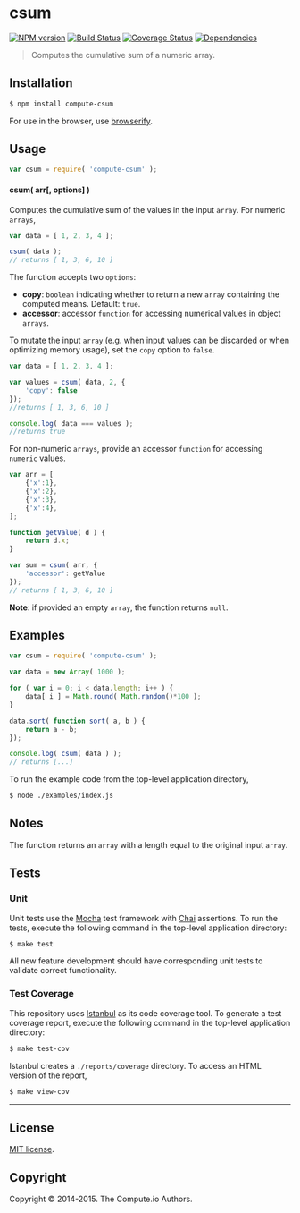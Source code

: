 csum
===
[![NPM version][npm-image]][npm-url] [![Build Status][travis-image]][travis-url] [![Coverage Status][coveralls-image]][coveralls-url] [![Dependencies][dependencies-image]][dependencies-url]

> Computes the cumulative sum of a numeric array.


## Installation

``` bash
$ npm install compute-csum
```

For use in the browser, use [browserify](https://github.com/substack/node-browserify).


## Usage


``` javascript
var csum = require( 'compute-csum' );
```

#### csum( arr[, options] )

Computes the cumulative sum of the values in the input `array`. For numeric `arrays`,

``` javascript
var data = [ 1, 2, 3, 4 ];

csum( data );
// returns [ 1, 3, 6, 10 ]
```

The function accepts two `options`:

*  __copy__: `boolean` indicating whether to return a new `array` containing the computed means. Default: `true`.
*  __accessor__: accessor `function` for accessing numerical values in object `arrays`.

To mutate the input `array` (e.g. when input values can be discarded or when optimizing memory usage), set the `copy` option to `false`.

``` javascript
var data = [ 1, 2, 3, 4 ];

var values = csum( data, 2, {
	'copy': false
});
//returns [ 1, 3, 6, 10 ]

console.log( data === values );
//returns true
```


For non-numeric `arrays`, provide an accessor `function` for accessing `numeric` values.

``` javascript
var arr = [
	{'x':1},
	{'x':2},
	{'x':3},
	{'x':4},
];

function getValue( d ) {
	return d.x;
}

var sum = csum( arr, {
	'accessor': getValue
});
// returns [ 1, 3, 6, 10 ]
```


__Note__: if provided an empty `array`, the function returns `null`.

## Examples

``` javascript
var csum = require( 'compute-csum' );

var data = new Array( 1000 );

for ( var i = 0; i < data.length; i++ ) {
	data[ i ] = Math.round( Math.random()*100 );
}

data.sort( function sort( a, b ) {
	return a - b;
});

console.log( csum( data ) );
// returns [...]
```

To run the example code from the top-level application directory,

``` bash
$ node ./examples/index.js
```


## Notes

The function returns an `array` with a length equal to the original input `array`.


## Tests

### Unit

Unit tests use the [Mocha](http://mochajs.org) test framework with [Chai](http://chaijs.com) assertions. To run the tests, execute the following command in the top-level application directory:

``` bash
$ make test
```

All new feature development should have corresponding unit tests to validate correct functionality.


### Test Coverage

This repository uses [Istanbul](https://github.com/gotwarlost/istanbul) as its code coverage tool. To generate a test coverage report, execute the following command in the top-level application directory:

``` bash
$ make test-cov
```

Istanbul creates a `./reports/coverage` directory. To access an HTML version of the report,

``` bash
$ make view-cov
```


---
## License

[MIT license](http://opensource.org/licenses/MIT).


## Copyright

Copyright &copy; 2014-2015. The Compute.io Authors.


[npm-image]: http://img.shields.io/npm/v/compute-csum.svg
[npm-url]: https://npmjs.org/package/compute-csum

[travis-image]: http://img.shields.io/travis/compute-io/csum/master.svg
[travis-url]: https://travis-ci.org/compute-io/csum

[coveralls-image]: https://img.shields.io/coveralls/compute-io/csum/master.svg
[coveralls-url]: https://coveralls.io/r/compute-io/csum?branch=master

[dependencies-image]: http://img.shields.io/david/compute-io/csum.svg
[dependencies-url]: https://david-dm.org/compute-io/csum

[dev-dependencies-image]: http://img.shields.io/david/dev/compute-io/csum.svg
[dev-dependencies-url]: https://david-dm.org/dev/compute-io/csum

[github-issues-image]: http://img.shields.io/github/issues/compute-io/csum.svg
[github-issues-url]: https://github.com/compute-io/csum/issues
